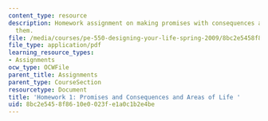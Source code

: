 ```yaml
---
content_type: resource
description: Homework assignment on making promises with consequences and keeping
  them.
file: /media/courses/pe-550-designing-your-life-spring-2009/8bc2e5458f8610e0023fe1a0c1b2e4be_MITPE_550iap09_s09_assn01.pdf
file_type: application/pdf
learning_resource_types:
- Assignments
ocw_type: OCWFile
parent_title: Assignments
parent_type: CourseSection
resourcetype: Document
title: 'Homework 1: Promises and Consequences and Areas of Life '
uid: 8bc2e545-8f86-10e0-023f-e1a0c1b2e4be
---
```

